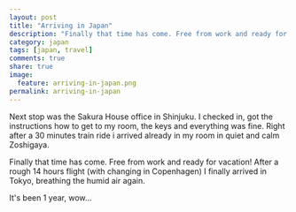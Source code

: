 ```yaml
---
layout: post
title: "Arriving in Japan"
description: "Finally that time has come. Free from work and ready for vacation! After a rough 14 hours flight (with changing in Copenhagen) I finally arrived in Tokyo, breathing the humid air again. "
category: japan
tags: [japan, travel]
comments: true
share: true
image:
  feature: arriving-in-japan.png
permalink: arriving-in-japan
---
```


Next stop was the Sakura House office in Shinjuku. I checked in, got the instructions how to get to my room, the keys and everything was fine. Right after a 30 minutes train ride i arrived already in my room in quiet and calm Zoshigaya.

Finally that time has come. Free from work and ready for vacation! After a rough 14 hours flight (with changing in Copenhagen) I finally arrived in Tokyo, breathing the humid air again.

It's been 1 year, wow...

